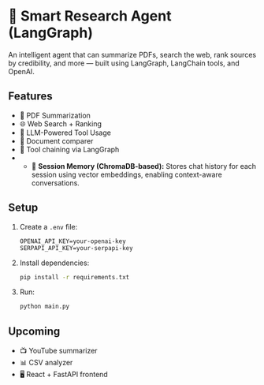 # 🧠 Smart Research Agent (LangGraph)

An intelligent agent that can summarize PDFs, search the web, rank sources by credibility, and more — built using LangGraph, LangChain tools, and OpenAI.

## Features
- 📄 PDF Summarization
- 🌐 Web Search + Ranking
- 🧠 LLM-Powered Tool Usage
-  📃 Document comparer
- 🧰 Tool chaining via LangGraph
- - 🧠 **Session Memory (ChromaDB-based):** Stores chat history for each session using vector embeddings, enabling context-aware conversations.


## Setup

1. Create a `.env` file:
    ```env
    OPENAI_API_KEY=your-openai-key
    SERPAPI_API_KEY=your-serpapi-key
    ```

2. Install dependencies:
    ```bash
    pip install -r requirements.txt
    ```

3. Run:
    ```bash
    python main.py
    ```

## Upcoming
- 📺 YouTube summarizer
- 📊 CSV analyzer
- 🖥️ React + FastAPI frontend
